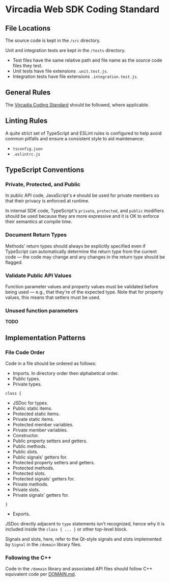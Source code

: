 
# Vircadia Web SDK Coding Standard


## File Locations

The source code is kept in the `/src` directory.

Unit and integration tests are kept in the `/tests` directory.
- Test files have the same relative path and file name as the source code files they test.
- Unit tests have file extensions `.unit.test.js`.
- Integration tests have file extensions `.integration.test.js`.


## General Rules

The [Vircadia Coding Standard](https://github.com/vircadia/vircadia/blob/master/CODING_STANDARD.md) should be followed, where
applicable.


## Linting Rules

A quite strict set of TypeScript and ESLint rules is configured to help avoid common pitfalls and ensure a consistent style to
aid maintenance:
- `tsconfig.json`
- `.eslintrc.js`


## TypeScript Conventions

### Private, Protected, and Public

In public API code, JavaScript's `#` should be used for private members so that their privacy is enforced at runtime.

In internal SDK code, TypeScript's `private`, `protected`, and `public` modifiers should be used because they are more
expressive and it is OK to enforce their semantics at compile time.

### Document Return Types

Methods' return types should always be explicitly specified even if TypeScript can automatically determine the return type from
the current code &mdash; the code may change and any changes in the return type should be flagged.

### Validate Public API Values

Function parameter values and property values must be validated before being used &mdash; e.g., that they're of the expected
type. Note that for property values, this means that setters must be used.

### Unused function parameters

**TODO**


## Implementation Patterns

### File Code Order

Code in a file should be ordered as follows:
- Imports. In directory order then alphabetical order.
- Public types.
- Private types.

`class {`
- JSDoc for types.
- Public static items.
- Protected static items.
- Private static items.
- Protected member variables.
- Private member variables.
- Constructor.
- Public property setters and getters.
- Public methods.
- Public slots.
- Public signals' getters for.
- Protected property setters and getters.
- Protected methods.
- Protected slots.
- Protected signals' getters for.
- Private methods.
- Private slots.
- Private signals' getters for.

`}`
- Exports.

JSDoc directly adjacent to `type` statements isn't recognized, hence why it is included inside the `class { ... }` or other
top-level block.

Signals and slots, here, refer to the Qt-style signals and slots implemented by `Signal` in the `/domain` library files.

### Following the C++

Code in the `/domain` library and associated API files should follow C++ equivalent code per
[DOMAIN.md](/src/domain/DOMAIN/md).
